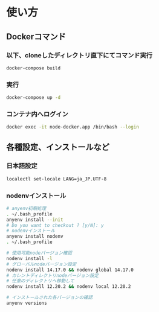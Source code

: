 # 使い方

## Dockerコマンド

### 以下、cloneしたディレクトリ直下にてコマンド実行

```bash
docker-compose build
```

### 実行

```bash
docker-compose up -d
```

### コンテナ内へログイン

```bash
docker exec -it node-docker.app /bin/bash --login
```

## 各種設定、インストールなど

### 日本語設定

```bash
localectl set-locale LANG=ja_JP.UTF-8
```

### nodenvインストール

```bash
# anyenv初期処理
. ~/.bash_profile
anyenv install --init
# Do you want to checkout ? [y/N]: y
# nodenvインストール
anyenv install nodenv
. ~/.bash_profile

# 使用可能nodeバージョン確認
nodenv install -l
# グローバルnodeバージョン設定
nodenv install 14.17.0 && nodenv global 14.17.0
# カレントディレクトリnodeバージョン設定
# 任意のディレクトリへ移動して
nodenv install 12.20.2 && nodenv local 12.20.2

# インストールされた各バージョンの確認
anyenv versions
```
